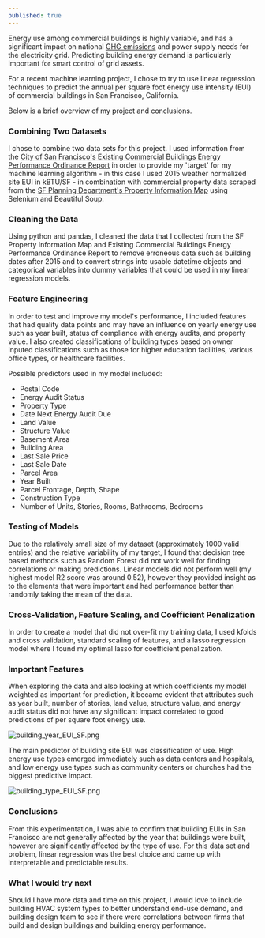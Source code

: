 ```yaml
---
published: true
---
```


Energy use among commercial buildings is highly variable, and has a significant impact on national [GHG emissions](https://www.epa.gov/ghgemissions/global-greenhouse-gas-emissions-data) and power supply needs for the electricity grid. Predicting building energy demand is particularly important for smart control of grid assets.

For a recent machine learning project, I chose to try to use linear regression techniques to predict the annual per square foot energy use intensity (EUI) of commercial buildings in San Francisco, California.

Below is a brief overview of my project and conclusions.

### Combining Two Datasets

I chose to combine two data sets for this project. I used information from the [City of San Francisco's Existing Commercial Buildings Energy Performance Ordinance Report](https://data.sfgov.org/Energy-and-Environment/Existing-Commercial-Buildings-Energy-Performance-O/j2j3-acqj)
in order to provide my 'target' for my machine learning algorithm - in this case I used 2015 weather normalized site EUI in kBTU/SF - in combination with commercial property data scraped from the [SF Planning Department's Property Information Map](http://propertymap.sfplanning.org/) using Selenium and Beautiful Soup.

### Cleaning the Data

Using python and pandas, I cleaned the data that I collected from the SF Property Information Map and Existing Commercial Buildings Energy Performance Ordinance Report to remove erroneous data such as building dates after 2015 and to convert strings into usable datetime objects and categorical variables into dummy variables that could be used in my linear regression models.

### Feature Engineering

In order to test and improve my model's performance, I included features that had quality data points and may have an influence on yearly energy use such as year built, status of compliance with energy audits, and property value. I also created classifications of building types based on owner inputed classifications such as those for higher education facilities, various office types, or healthcare facilities.

Possible predictors used in my model included:
- Postal Code
- Energy Audit Status 
- Property Type
- Date Next Energy Audit Due
- Land Value
- Structure Value
- Basement Area
- Building Area
- Last Sale Price
- Last Sale Date
- Parcel Area
- Year Built
- Parcel Frontage, Depth, Shape
- Construction Type
- Number of Units, Stories, Rooms, Bathrooms, Bedrooms

### Testing of Models

Due to the relatively small size of my dataset (approximately 1000 valid entries) and the relative variability of my target, I found that decision tree based methods such as Random Forest did not work well for finding correlations or making predictions. Linear models did not perform well (my highest model R2 score was around 0.52), however they provided insight as to the elements that were important and had performance better than randomly taking the mean of the data.

### Cross-Validation, Feature Scaling, and Coefficient Penalization

In order to create a model that did not over-fit my training data, I used kfolds and cross validation, standard scaling of features, and a lasso regression model where I found my optimal lasso for coefficient penalization. 

### Important Features

When exploring the data and also looking at which coefficients my model weighted as important for prediction, it became evident that attributes such as year built, number of stories, land value, structure value, and energy audit status did not have any significant impact correlated to good predictions of per square foot energy use.

![building_year_EUI_SF.png]({{site.baseurl}}/_posts/building_year_EUI_SF.png)

The main predictor of building site EUI was classification of use. High energy use types emerged immediately such as data centers and hospitals, and low energy use types such as community centers or churches had the biggest predictive impact.

![building_type_EUI_SF.png]({{site.baseurl}}/_posts/building_type_EUI_SF.png)


### Conclusions

From this experimentation, I was able to confirm that building EUIs in San Francisco are not generally affected by the year that buildings were built, however are significantly affected by the type of use. For this data set and problem, linear regression was the best choice and came up with interpretable and predictable results.

### What I would try next

Should I have more data and time on this project, I would love to include building HVAC system types to better understand end-use demand, and building design team to see if there were correlations between firms that build and design buildings and building energy performance.
